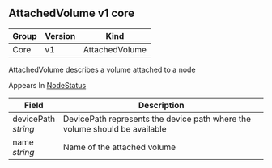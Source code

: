 ## AttachedVolume v1 core

Group        | Version     | Kind
------------ | ---------- | -----------
Core | v1 | AttachedVolume



AttachedVolume describes a volume attached to a node

<aside class="notice">
Appears In  <a href="#nodestatus-v1">NodeStatus</a> </aside>

Field        | Description
------------ | -----------
devicePath <br /> *string*  | DevicePath represents the device path where the volume should be available
name <br /> *string*  | Name of the attached volume

